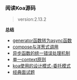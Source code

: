 ### 阅读Koa源码

> version:2.13.2  

**总结**
- [generator函数转为async函数](https://github.com/lok660/koa-source-code/issues/1)
- [compose与洋葱式调用](https://github.com/lok660/koa-source-code/issues/2)
- [异步函数的统一错误处理机制](https://github.com/lok660/koa-source-code/issues/3)
- [单一context原则](https://github.com/lok660/koa-source-code/issues/4)
- [koa使用的设计模式-委托模式](https://github.com/lok660/koa-source-code/issues/5)
- [经典面试题](https://github.com/lok660/koa-source-code/issues/6)
